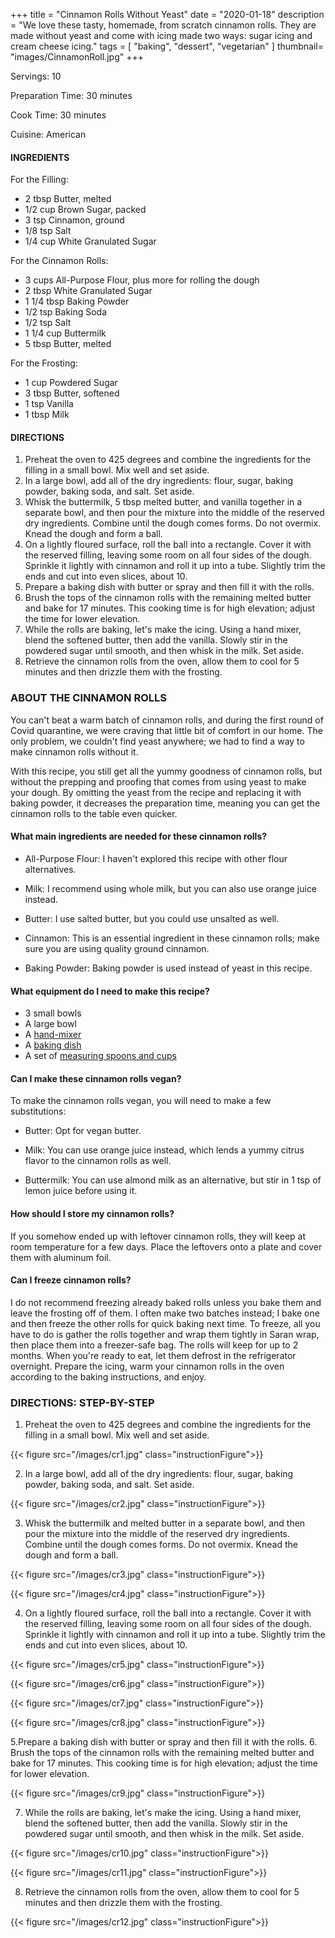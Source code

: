 +++
title = "Cinnamon Rolls Without Yeast"
date = "2020-01-18"
description = "We love these tasty, homemade, from scratch cinnamon rolls. They are made without yeast and come with icing made two ways: sugar icing and cream cheese icing."
tags = [
    "baking",
    "dessert",
    "vegetarian"
]
thumbnail= "images/CinnamonRoll.jpg"
+++

Servings: 10 <!--more-->

Preparation Time: 30 minutes

Cook Time: 30 minutes

Cuisine: American

#### INGREDIENTS

For the Filling:

* 2 tbsp Butter, melted
* 1/2 cup Brown Sugar, packed
* 3 tsp Cinnamon, ground
* 1/8 tsp Salt
* 1/4 cup White Granulated Sugar

For the Cinnamon Rolls: 

* 3 cups All-Purpose Flour, plus more for rolling the dough
* 2 tbsp White Granulated Sugar
* 1 1/4 tbsp Baking Powder 
* 1/2 tsp Baking Soda 
* 1/2 tsp Salt
* 1 1/4 cup Buttermilk 
* 5 tbsp Butter, melted

For the Frosting:

* 1 cup Powdered Sugar 
* 3 tbsp Butter, softened
* 1 tsp Vanilla
* 1 tbsp Milk 

#### DIRECTIONS 

1. Preheat the oven to 425 degrees and combine the ingredients for the filling in a small bowl. Mix well and set aside. 
2. In a large bowl, add all of the dry ingredients: flour, sugar, baking powder, baking soda, and salt. Set aside. 
3. Whisk the buttermilk, 5 tbsp melted butter, and vanilla together in a separate bowl, and then pour the mixture into the middle of the reserved dry ingredients. Combine until the dough comes forms. Do not overmix. Knead the dough and form a ball.
4. On a lightly floured surface, roll the ball into a rectangle. Cover it with the reserved filling, leaving some room on all four sides of the dough. Sprinkle it lightly with cinnamon and roll it up into a tube. Slightly trim the ends and cut into even slices, about 10. 
5. Prepare a baking dish with butter or spray and then fill it with the rolls. 
6. Brush the tops of the cinnamon rolls with the remaining melted butter and bake for 17 minutes. This cooking time is for high elevation; adjust the time for lower elevation.
7. While the rolls are baking, let's make the icing. Using a hand mixer, blend the softened butter, then add the vanilla. Slowly stir in the powdered sugar until smooth, and then whisk in the milk. Set aside. 
8.  Retrieve the cinnamon rolls from the oven, allow them to cool for 5 minutes and then drizzle them with the frosting.


### ABOUT THE CINNAMON ROLLS 

You can't beat a warm batch of cinnamon rolls, and during the first round of Covid quarantine, we were craving that little bit of comfort in our home. The only problem, we couldn't find yeast anywhere; we had to find a way to make cinnamon rolls without it. 

With this recipe, you still get all the yummy goodness of cinnamon rolls, but without the prepping and proofing that comes from using yeast to make your dough. By omitting the yeast from the recipe and replacing it with baking powder, it decreases the preparation time, meaning you can get the cinnamon rolls to the table even quicker. 

#### What main ingredients are needed for these cinnamon rolls?

* All-Purpose Flour: I haven't explored this recipe with other flour alternatives.

* Milk: I recommend using whole milk, but you can also use orange juice instead.  

* Butter: I use salted butter, but you could use unsalted as well. 

* Cinnamon: This is an essential ingredient in these cinnamon rolls; make sure you are using quality ground cinnamon. 

* Baking Powder: Baking powder is used instead of yeast in this recipe. 

#### What equipment do I need to make this recipe?

* 3 small bowls
* A large bowl
* A [hand-mixer](https://amzn.to/2OXaeEn) 
* A [baking dish](https://amzn.to/3r23qTr)
* A set of [measuring spoons and cups](https://amzn.to/2QjG2UR)

#### Can I make these cinnamon rolls vegan?

To make the cinnamon rolls vegan, you will need to make a few substitutions: 

* Butter: Opt for vegan butter. 

* Milk: You can use orange juice instead, which lends a yummy citrus flavor to the cinnamon rolls as well. 

* Buttermilk: You can use almond milk as an alternative, but stir in 1 tsp of lemon juice before using it. 

#### How should I store my cinnamon rolls? 

If you somehow ended up with leftover cinnamon rolls, they will keep at room temperature for a few days. Place the leftovers onto a plate and cover them with aluminum foil. 

#### Can I freeze cinnamon rolls?

I do not recommend freezing already baked rolls unless you bake them and leave the frosting off of them. I often make two batches instead; I bake one and then freeze the other rolls for quick baking next time. To freeze, all you have to do is gather the rolls together and wrap them tightly in Saran wrap, then place them into a freezer-safe bag. The rolls will keep for up to 2 months. When you're ready to eat, let them defrost in the refrigerator overnight. Prepare the icing, warm your cinnamon rolls in the oven according to the baking instructions, and enjoy. 

### DIRECTIONS: STEP-BY-STEP

1. Preheat the oven to 425 degrees and combine the ingredients for the filling in a small bowl. Mix well and set aside.

{{< figure src="/images/cr1.jpg" class="instructionFigure">}}

2. In a large bowl, add all of the dry ingredients: flour, sugar, baking powder, baking soda, and salt. Set aside. 

{{< figure src="/images/cr2.jpg" class="instructionFigure">}}

3. Whisk the buttermilk and melted butter in a separate bowl, and then pour the mixture into the middle of the reserved dry ingredients. Combine until the dough comes forms. Do not overmix. Knead the dough and form a ball.

{{< figure src="/images/cr3.jpg" class="instructionFigure">}}

{{< figure src="/images/cr4.jpg" class="instructionFigure">}}


4. On a lightly floured surface, roll the ball into a rectangle. Cover it with the reserved filling, leaving some room on all four sides of the dough. Sprinkle it lightly with cinnamon and roll it up into a tube. Slightly trim the ends and cut into even slices, about 10. 

{{< figure src="/images/cr5.jpg" class="instructionFigure">}}

{{< figure src="/images/cr6.jpg" class="instructionFigure">}}

{{< figure src="/images/cr7.jpg" class="instructionFigure">}}

{{< figure src="/images/cr8.jpg" class="instructionFigure">}}

5.Prepare a baking dish with butter or spray and then fill it with the rolls. 
6. Brush the tops of the cinnamon rolls with the remaining melted butter and bake for 17 minutes. This cooking time is for high elevation; adjust the time for lower elevation.

{{< figure src="/images/cr9.jpg" class="instructionFigure">}}

7. While the rolls are baking, let's make the icing. Using a hand mixer, blend the softened butter, then add the vanilla. Slowly stir in the powdered sugar until smooth, and then whisk in the milk. Set aside.

{{< figure src="/images/cr10.jpg" class="instructionFigure">}}

{{< figure src="/images/cr11.jpg" class="instructionFigure">}}

8.  Retrieve the cinnamon rolls from the oven, allow them to cool for 5 minutes and then drizzle them with the frosting.

{{< figure src="/images/cr12.jpg" class="instructionFigure">}}
